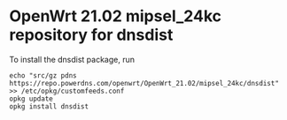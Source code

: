 OpenWrt 21.02 mipsel_24kc repository for dnsdist
========

To install the dnsdist package, run

```
echo "src/gz pdns https://repo.powerdns.com/openwrt/OpenWrt_21.02/mipsel_24kc/dnsdist" >> /etc/opkg/customfeeds.conf
opkg update
opkg install dnsdist
```
